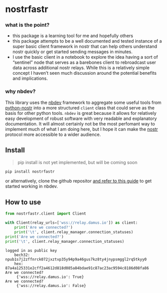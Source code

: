nostrfastr
================

<!-- WARNING: THIS FILE WAS AUTOGENERATED! DO NOT EDIT! -->

### what is the point?

- this package is a learning tool for me and hopefully others
- this package attempts to be a well documented and tested instance of a
  super basic client framework in nostr that can help others understand
  nostr quickly or get started sending messages in minutes.
- I use the basic client in a notebook to explore the idea having a sort
  of “sentinel” node that serves as a barebones client to rebroadcast
  user data across additional nostr relays. While this is a relatively
  simple concept I haven’t seen much discussion around the potential
  benefits and implications.

### why nbdev?

This library uses the [nbdev](https://nbdev.fast.ai/) framework to
aggregate some useful tools from
[python-nostr](https://github.com/jeffthibault/python-nostr) into a more
structured `client` class that could serve as the basis for other python
tools. `nbdev` is great because it allows for relatively easy
development of robust software with very readable and explanatory
documentation. It will almost certainly not be the most perfomant way to
implement much of what I am doing here, but I hope it can make the
[nostr](https://github.com/nostr-protocol/nostr) protocol more
accessible to a wider audience.

## Install

> pip install is not yet implemented, but will be coming soon

``` sh
pip install nostrfastr
```

or alternatively, clone the github repositor [and refer to this
guide](https://nbdev.fast.ai/tutorials/tutorial.html) to get started
working in nbdev.

## How to use

``` python
from nostrfastr.client import Client
```

``` python
with Client(relay_urls=['wss://relay.damus.io']) as client:
    print('Are we connected?')
    print('\t', client.relay_manager.connection_statuses)
print('Are we connected?')
print('\t', client.relay_manager.connection_statuses)
```

    logged in as public key
        bech32: npub1s7j2zffnrck072jxztvp35y94p9a46gus7kz8ty4jnypsmggl2rq5tkyy0
        hex: 87a4a125331e2cff2a4612d818d085a84bdae91c87ac23ac9594c8186d08fa86
    Are we connected?
         {'wss://relay.damus.io': True}
    Are we connected?
         {'wss://relay.damus.io': False}
